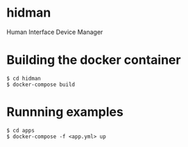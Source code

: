 # hidman
Human Interface Device Manager


# Building the docker container

    $ cd hidman
    $ docker-compose build

# Runnning examples

    $ cd apps
    $ docker-compose -f <app.yml> up
